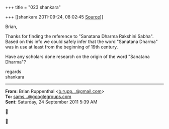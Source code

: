 +++
title = "023 shankara"

+++
[[shankara	2011-09-24, 08:02:45 [Source](https://groups.google.com/g/samskrita/c/4iauhWc1SZE)]]



Brian,

  

Thanks for finding the reference to "Sanatana Dharma Rakshini Sabha". Based on this info we could safely infer that the word "Sanatana Dharma" was in use at least from the beginning of 19th century.

  

Have any scholars done research on the origin of the word "Sanatana Dharma"?  



regards  
shankara  

------------------------------------------------------------------------

**From:** Brian Ruppenthal \<[b.rupp...@gmail.com]()\>  
**To:** [sams...@googlegroups.com]()  
**Sent:** Saturday, 24 September 2011 5:39 AM





